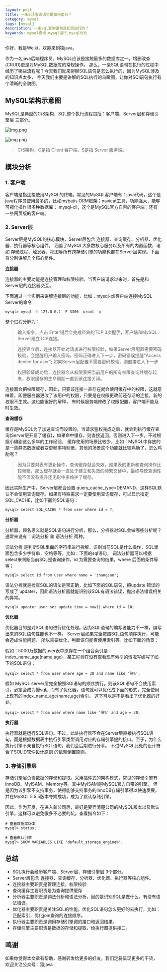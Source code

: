 ```yaml
---
layout: post
title: 一条sql查询语句是如何运行？
category: mysql
tags: [mysql]
description: 一条sql查询语句是如何运行的？
keywords: mysql查询,mysql运行,mysql优化
---
```


你好，我是Weiki，欢迎来到猿java。

作为一名java后端程序员，MySQL应该是接触最多的数据库之一，增删改查(CRUD)更是对MySQL数据库的常规操作。
那么，一条SQL语句在执行的过程中经历了哪些流程呢？今天我们就来聊聊SQL语句是怎么执行的，因为MySQL涉及的知识点太多，
今天我们主要是讲解的SQL执行的鸟瞰图，让你对SQl语句执行有个清晰的全貌图。


## MySQL架构示意图

MySQL是典型的C/S架构，SQL整个执行流程包括：客户端，Server层和存储引擎层 三部分。

![img.png](https://www.yuanjava.cn/assets/md/mysql/sql-run-model.png)

![img.png](https://www.yuanjava.cn/assets/md/mysql/sql-model.png)

> C/S架构，C是指 Client 客户端，S是指 Server 服务端。


## 模块分析

### 1. 客户端

客户端是指连接使用MySQL的终端。常见的MySQL客户端有：java代码，这个是java程序员使用最多的，比如mybatis ORM框架；navicat工具，功能强大，能够可视化操作很多种数据库；
mysql-cli，这个是MySQL官方自带的客户端；还有一些网页版的客户端。


### 2. Server层

Server层是MySQL的核心模块，Server层包含 连接器、查询缓存、分析器、优化器、执行器等核心组件，
涵盖了MySQL大多数核心服务以及所有的内置函数，诸如 存储过程、触发器、视图等所有跨存储引擎的功能也都在Server层实现。下面将分别讲解几个核心组件。

**连接器**

连接器的主要功能是连接管理和权限校验。当客户端请求过来时，首先是和Server层的连接器交互。

下面通过一个实例来讲解连接层的功能，比如：mysql-cli客户端连接MySQL Server的命令

```text
mysql> mysql -h 127.0.0.1 -P 3306 -uroot -p
```
整个过程分解为：
> 输入指令，点击 Enter键后会完成经典的TCP 3次握手，客户端和MySQL Server建立TCP连接。
>
> 连接建立后，连接器开始对请求进行权限校验，如果Server层配置需要密码校验，会提醒用户输入密码，密码正确进入下一步，密码错误提醒"Access denied for user";
> 如果Server层配置不需要密码校验，则直接进入下一步
>
> 权限验证成功后，连接器会从权限表把当前用户的所有权限查询并缓存起来，权限缓存的生命周期一直到该连接关闭。

连接器会把权限缓存，因此，只要该连接一直存在就会使用缓存中的权限，这就意味着，即便服务器更改了该用户的权限，只要是在权限更改前还存活的连接，新的权限不生效。这也能很好的解释，
有时候服务端修改了权限配置，客户端不能及时生效。


**查询缓存**

缓存是MySQL为了加速查询而设置的，当请求鉴权完成之后，就会到执行缓存查询(Server层开启了缓存)，如果命中缓存，则直接返回，否则进入下一步。不过根据小编剧这么多年的工作经验，
缓存使用的场景比较少，比如：MySQL中存放的是一些静态数据或者变更频率特别低，其他的场景这个功能就比较鸡肋了，怎么鸡肋呢？

> 因为只要对表有更新操作，查询缓存就会失效，如果表的更新和查询操作比较频繁，那么缓存就会一直处于建立和失效的频繁交替中，最终导致查询性能不但没有提升还无形中多维护了缓存。

因此实际生产中，Server层都会设置 query_cache_type=DEMAND，这样SQL默认不会使用查询缓存。如果有特殊需求一定要使用查询缓存，可以显示指定SQL_CACHE，比如下面的SQL语句：
```text
mysql> select SQL_CACHE * from user where id = ?;
```

**分析器**

分析器，顾名思义就是SQL语句进行分析，那么，分析器对SQL会做哪些分析呢？通常来说有：词法分析 和 语法分析 两种。

词法分析 是判断SQL里面的字符串进行拆解，识别当前SQL是什么操作，SQL里面包含多少字符串，空格等等，比如：下面的sql语句，
词法分析器可以根据 select来判断当前SQL是查询操作，id 为需要查询的结果，where 后面的条件等等；

```text
mysql> select id from user where name = 'zhangsan';
```

语法分析就是检查SQL的语法是否正确，比如下面的SQL语句，把update 错误的写成了 updater，因此语法分析器就能识别该SQL有语法错误，抛出语法错误相关的异常。

```text
mysql> updater user set update_time = now() where id = 10;
```

**优化器**

优化器目的是对SQL语句进行优化处理。因为SQL语句的编写者能力不一样，编写出来的SQL语句性能也不一样。
Server层如果完全按照SQL语句顺序执行，可能会造成性能问题， 所以需要优化，判断语句能否使用索引等。比如下面的场景：

假如：5000万数据的user表中原存在一个组合索引是index_name_age(name,age)，某工程师在没有查看现有索引的情况写编写了如下的SQL语句：

```text
mysql> select * from user where age = 30 and name like '张%';
```

假如 MySQL server层完全按照SQl语句的顺序执行，则该SQL语句不会使用索引，必定会成为慢sql。而有了优化器，语句就可以优化成下面的形式，完全使用上现有的index_name_age(name,age)索引。
这下可以是不是看出了优化器的好处。
```text
mysql> select * from user where name like '张%' and age = 30;
```

**执行器**

执行器就是运行SQL语句。不过，此处执行器不会在Server层直接执行SQL语句，而是根据数据表中执行引擎类型调用对应的存储引擎提的接口。至于，为什么执行引擎不亲自执行SQL语句，我们会后期进行分享。
不过MySQL此处的设计符合了[SOLID软件设计原则](https://www.yuanjava.cn/tags/solid/) 的依赖倒置原则。


### 3. 存储引擎层

存储引擎层负责数据的存储和提取。采用插件式的架构模式，常见的存储引擎有 InnoDB、MyISAM、Memory等。其中MyISAM是MySQL官方自带的引擎，
但是因为该引擎不支持事务，使得能够支持事务的InnoDB存储引擎得以快速发展，并在MySQL 5.5.5版本夺嫡成功，成为了默认存储引擎。

因此，作为开发，在进入新公司后，最好是要弄清楚公司的MySQL版本以及默认引擎，这样可以避免很多不必要的坑。查看指令如下：

```text
# 查看数据库版本
mysql> status;

# 查看默认引擎
mysql> SHOW VARIABLES LIKE 'default_storage_engine%';
```


## 总结
- SQL执行会经历客户端、Server层、存储引擎层 3个部分。
- Server层包含 连接器、查询缓存、分析器、优化器、执行器等核心组件。
- 连接器主要职责是管理连接，权限校验
- 查询缓存主要职责是为查询提供缓存
- 分析器主要职责是词法分析和语法分析，目的是识别SQL是做什么，有没有语法错误。
- 优化器主要职责是关注SQL的性能，优化SQL语句怎么更好的去执行，比如：匹配索引，优化join查询的连接顺序。
- 执行器主要职责是调用存储引擎调的接口和返回结果。
- 存储引擎主要职责是数据的存储和提取，给执行器提供接口。

## 鸣谢
如果你觉得本文章有帮助，感谢转发给更多的好友，我们定将呈现更多的干货， 欢迎关注公众号：猿java

